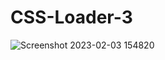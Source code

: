 # CSS-Loader-3

![Screenshot 2023-02-03 154820](https://user-images.githubusercontent.com/87966154/216575049-be42e0b7-e83c-4054-a04d-89de5d27a7b5.png)
